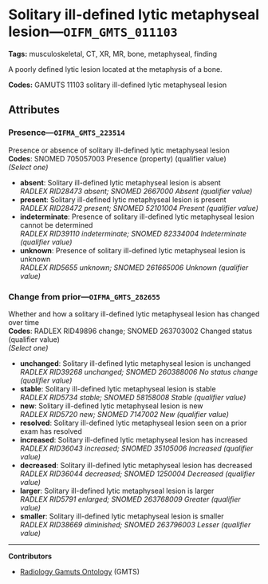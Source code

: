 # Solitary ill-defined lytic metaphyseal lesion—`OIFM_GMTS_011103`

**Tags:** musculoskeletal, CT, XR, MR, bone, metaphyseal, finding

A poorly defined lytic lesion located at the metaphysis of a bone.

**Codes:** GAMUTS 11103 solitary ill-defined lytic metaphyseal lesion

## Attributes

### Presence—`OIFMA_GMTS_223514`

Presence or absence of solitary ill-defined lytic metaphyseal lesion  
**Codes**: SNOMED 705057003 Presence (property) (qualifier value)  
*(Select one)*

- **absent**: Solitary ill-defined lytic metaphyseal lesion is absent  
_RADLEX RID28473 absent; SNOMED 2667000 Absent (qualifier value)_
- **present**: Solitary ill-defined lytic metaphyseal lesion is present  
_RADLEX RID28472 present; SNOMED 52101004 Present (qualifier value)_
- **indeterminate**: Presence of solitary ill-defined lytic metaphyseal lesion cannot be determined  
_RADLEX RID39110 indeterminate; SNOMED 82334004 Indeterminate (qualifier value)_
- **unknown**: Presence of solitary ill-defined lytic metaphyseal lesion is unknown  
_RADLEX RID5655 unknown; SNOMED 261665006 Unknown (qualifier value)_

### Change from prior—`OIFMA_GMTS_282655`

Whether and how a solitary ill-defined lytic metaphyseal lesion has changed over time  
**Codes**: RADLEX RID49896 change; SNOMED 263703002 Changed status (qualifier value)  
*(Select one)*

- **unchanged**: Solitary ill-defined lytic metaphyseal lesion is unchanged  
_RADLEX RID39268 unchanged; SNOMED 260388006 No status change (qualifier value)_
- **stable**: Solitary ill-defined lytic metaphyseal lesion is stable  
_RADLEX RID5734 stable; SNOMED 58158008 Stable (qualifier value)_
- **new**: Solitary ill-defined lytic metaphyseal lesion is new  
_RADLEX RID5720 new; SNOMED 7147002 New (qualifier value)_
- **resolved**: Solitary ill-defined lytic metaphyseal lesion seen on a prior exam has resolved  
- **increased**: Solitary ill-defined lytic metaphyseal lesion has increased  
_RADLEX RID36043 increased; SNOMED 35105006 Increased (qualifier value)_
- **decreased**: Solitary ill-defined lytic metaphyseal lesion has decreased  
_RADLEX RID36044 decreased; SNOMED 1250004 Decreased (qualifier value)_
- **larger**: Solitary ill-defined lytic metaphyseal lesion is larger  
_RADLEX RID5791 enlarged; SNOMED 263768009 Greater (qualifier value)_
- **smaller**: Solitary ill-defined lytic metaphyseal lesion is smaller  
_RADLEX RID38669 diminished; SNOMED 263796003 Lesser (qualifier value)_

---

**Contributors**

- [Radiology Gamuts Ontology](https://gamuts.net/) (GMTS)
